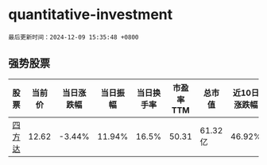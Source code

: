 # quantitative-investment

`最后更新时间：2024-12-09 15:35:48 +0800`

## 强势股票

|股票|当前价|当日涨跌幅|当日振幅|当日换手率|市盈率TTM|总市值|近10日涨跌幅|
|----|----|----|----|----|----|----|----|
|[四方达](https://xueqiu.com/S/SZ300179)|12.62|-3.44%|11.94%|16.5%|50.31|61.32亿|46.92%|
